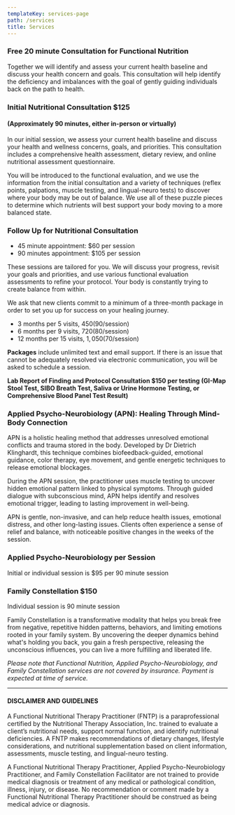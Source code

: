 ```yaml
---
templateKey: services-page
path: /services
title: Services
---
```

### Free 20 minute Consultation for Functional Nutrition

Together we will identify and assess your current health baseline and discuss your health concern and goals.  This consultation will help identify the deficiency and imbalances with the goal of gently guiding individuals back on the path to health.

### Initial Nutritional Consultation $125

#### (Approximately 90 minutes, either in-person or virtually)

In our initial session, we assess your current health baseline and discuss your health and wellness concerns, goals, and priorities. This consultation includes a comprehensive health assessment, dietary review, and online nutritional assessment questionnaire.

You will be introduced to the functional evaluation, and we use the
information from the initial consultation and a variety of techniques
(reflex points, palpations, muscle testing, and lingual-neuro tests) to discover
where your body may be out of balance. We use all of these puzzle pieces
to determine which nutrients will best support your body moving to a more
balanced state.

### Follow Up for Nutritional Consultation

* 45 minute appointment: $60 per session
* 90 minutes appointment: $105 per session

These sessions are tailored for you. We will discuss your progress,
revisit your goals and priorities, and use various functional evaluation
assessments to refine your protocol. Your body is constantly trying to
create balance from within. 

We ask that new clients commit to a minimum of a three-month package in
order to set you up for success on your healing journey.

* 3 months per 5 visits, $450 ($90/session)
* 6 months per 9 visits, $720 ($80/session)
* 12 months per 15 visits, $1,050 ($70/session)

**Packages** include unlimited text and email support. If there is an issue
that cannot be adequately resolved via electronic communication, you will
be asked to schedule a session.

**Lab Report of Finding and Protocol Consultation $150 per testing (G﻿I-Map Stool Test, SIBO Breath Test, Saliva or Urine Hormone Testing, or Comprehensive Blood Panel Test Result)** 

### Applied Psycho-Neurobiology (APN): Healing Through Mind-Body Connection

APN is a holistic healing method that addresses unresolved emotional conflicts and trauma stored in the body.  Developed by Dr Dietrich Klinghardt, this technique combines biofeedback-guided, emotional guidance, color therapy, eye movement, and gentle energetic techniques to release emotional blockages.

During the APN session, the practitioner uses muscle testing to uncover hidden emotional pattern linked to physical symptoms.  Through guided dialogue with subconscious mind, APN helps identify and resolves emotional trigger, leading to lasting improvement in well-being.

A﻿PN is gentle, non-invasive, and can help reduce health issues, emotional distress, and other long-lasting issues.  Clients often experience a sense of relief and balance, with noticeable positive changes in the weeks of the session.

### Applied Psycho-Neurobiology per Session

Initial or individual session is $95 per 90 minute session



### Family Constellation $150

Individual session is 90 minute session

F﻿amily Constellation is a transformative modality that helps you break free from negative, repetitive hidden patterns, behaviors, and limiting emotions rooted in your family system.  By uncovering the deeper dynamics behind what's holding you back, you gain a fresh perspective, releasing the unconscious influences, you can live a more fulfilling and liberated life. 

*Please note that Functional Nutrition, Applied Psycho-Neurobiology, and Family Constellation services are not covered by insurance.  Payment is expected at time of service.*

- - -

#### DISCLAIMER AND GUIDELINES

A Functional Nutritional Therapy Practitioner (FNTP) is a paraprofessional certified by the Nutritional Therapy Association, Inc. trained to evaluate a client’s nutritional needs, support normal function, and identify nutritional deficiencies.  A FNTP makes recommendations of dietary changes, lifestyle considerations, and nutritional supplementation based on client information, assessments, muscle testing, and lingual-neuro testing.  

A Functional Nutritional Therapy Practitioner, Applied Psycho-Neurobiology Practitioner, and Family Constellation Facilitator are not trained to provide medical diagnosis or treatment of any medical or pathological condition, illness, injury, or disease.  No recommendation or comment made by a Functional Nutritional Therapy Practitioner should be construed as being medical advice or diagnosis.